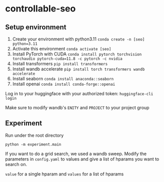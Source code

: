 # controllable-seo
## Setup environment
1. Create your environment with python3.11
```conda create -n [seo] python=3.11```
2. Activate this environment
```conda activate [seo]```
3. Install PyTorch with CUDA
```conda install pytorch torchvision torchaudio pytorch-cuda=11.8 -c pytorch -c nvidia```
4. Install transformers
```pip install transformers```
5. Install wandb accelerate
```pip install torch transformers wandb accelerate```
6. Install seaborn
```conda install anaconda::seaborn```
7. Install openai
```conda install conda-forge::openai```

Log in to your huggingface with your authorized token:
```huggingface-cli login```

Make sure to modify wandb's ```ENITY``` and ```PROJECT``` to your project group


## Experiment
Run under the root directory

```python -m experiment.main```

If you want to do a grid search, we used a wandb sweep. Modify the parameters in ```config.yaml``` to values and give a list of hparams you want to search on.

```value``` for a single hparam and ```values``` for a list of hparams
